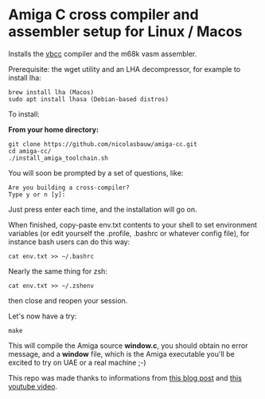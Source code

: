 # Amiga C cross compiler and assembler setup for Linux / Macos

Installs the [vbcc](http://www.compilers.de/vbcc.html) compiler and the m68k vasm assembler.

Prerequisite:
the wget utility and an LHA decompressor, for example to install lha:
```
brew install lha (Macos)
sudo apt install lhasa (Debian-based distros)
```

To install:

**From your home directory:**
```
git clone https://github.com/nicolasbauw/amiga-cc.git
cd amiga-cc/
./install_amiga_toolchain.sh
```

You will soon be prompted by a set of questions, like:
```
Are you building a cross-compiler?
Type y or n [y]:
```

Just press enter each time, and the installation will go on.

When finished, copy-paste env.txt contents to your shell to set environment variables (or edit yourself the .profile, .bashrc or whatever config file), for instance bash users can do this way:

```
cat env.txt >> ~/.bashrc
```

Nearly the same thing for zsh:
```
cat env.txt >> ~/.zshenv
```

then close and reopen your session.

Let's now have a try:
```
make
```

This will compile the Amiga source **window.c**, you should obtain no error message, and a **window** file, which is the Amiga executable you'll be excited to try on UAE or a real machine ;-)

This repo was made thanks to informations from [this blog post](https://blitterstudio.com/setting-up-an-amiga-cross-compiler/) and [this youtube video](https://www.youtube.com/watch?v=vFV0oEyY92I).
